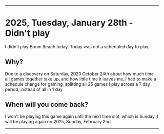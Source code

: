 
***

# 2025, Tuesday, January 28th - Didn't play

I didn't play Boom Beach today. Today was not a scheduled day to play.

## Why?

Due to a discovery on Saturday, 2020 October 24th about how much time all games together take up, and how little time it leaves me, I had to make a schedule change for gaming, splitting all 25 games I play across a 7 day period, instead of all in 1 day.

## When will you come back?

I won't be playing this game again until the next time slot, which is Sunday. I will be playing again on 2025, Sunday, February 2nd.

***
